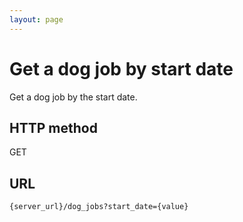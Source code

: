 ```yaml
---
layout: page
---
```


# Get a dog job by start date

Get a dog job by the start date.

## HTTP method

GET

## URL

```shell
{server_url}/dog_jobs?start_date={value}